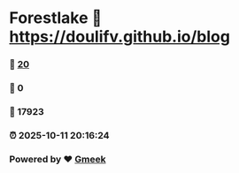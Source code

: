 # Forestlake :link: https://doulifv.github.io/blog 
### :page_facing_up: [20](https://doulifv.github.io/blog/tag.html) 
### :speech_balloon: 0 
### :hibiscus: 17923 
### :alarm_clock: 2025-10-11 20:16:24 
### Powered by :heart: [Gmeek](https://github.com/Meekdai/Gmeek)
